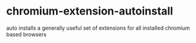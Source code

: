 # chromium-extension-autoinstall
auto installs a generally useful set of extensions for all installed chromium based browsers
